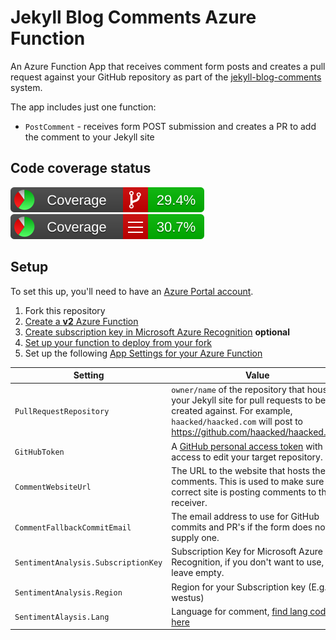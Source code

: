 # Jekyll Blog Comments Azure Function

An Azure Function App that receives comment form posts and creates a pull request against your GitHub repository as part of the [jekyll-blog-comments](https://github.com/damieng/jekyll-blog-comments) system.

The app includes just one function:

* `PostComment` - receives form POST submission and creates a PR to add the comment to your Jekyll site

## Code coverage status

![Branch coverage](/ApplicationCore.Tests/BuildReports/Coverage/badge_branchcoverage.svg?raw=true&sanitize=true) ![Line coverage](/ApplicationCore.Tests/BuildReports/Coverage/badge_linecoverage.svg?raw=true&sanitize=true)

## Setup

To set this up, you'll need to have an [Azure Portal account](https://portal.azure.com).

1. Fork this repository
2. [Create a **v2** Azure Function](https://docs.microsoft.com/en-us/azure/azure-functions/functions-create-first-azure-function)
3. [Create subscription key in Microsoft Azure Recognition](https://docs.microsoft.com/en-us/azure/cognitive-services/cognitive-services-apis-create-account) **optional**
4. [Set up your function to deploy from your fork](https://docs.microsoft.com/en-us/azure/azure-functions/scripts/functions-cli-create-function-app-github-continuous)
5. Set up the following [App Settings for your Azure Function](https://docs.microsoft.com/en-us/azure/azure-functions/functions-how-to-use-azure-function-app-settings)

| Setting | Value
| -------- | -------
| `PullRequestRepository` | `owner/name` of the repository that houses your Jekyll site for pull requests to be created against. For example, `haacked/haacked.com` will post to https://github.com/haacked/haacked.com
| `GitHubToken` | A [GitHub personal access token](https://help.github.com/articles/creating-a-personal-access-token-for-the-command-line/) with access to edit your target repository.
| `CommentWebsiteUrl` | The URL to the website that hosts the comments. This is used to make sure the correct site is posting comments to the receiver.
| `CommentFallbackCommitEmail` | The email address to use for GitHub commits and PR's if the form does not supply one.
| `SentimentAnalysis.SubscriptionKey` | Subscription Key for Microsoft Azure Recognition, if you don't want to use, just leave empty.
| `SentimentAnalysis.Region` | Region for your Subscription key (E.g.: westus)
| `SentimentAlaysis.Lang` | Language for comment, [find lang code here](https://docs.microsoft.com/en-us/azure/cognitive-services/text-analytics/language-support)
